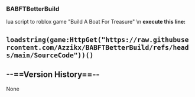 ### BABFTBetterBuild
lua script to roblox game "Build A Boat For Treasure" \n
<b>execute this line:</b>
## ```loadstring(game:HttpGet("https://raw.githubusercontent.com/Azzikx/BABFTBetterBuild/refs/heads/main/SourceCode"))()```

## --==Version History==--
None
